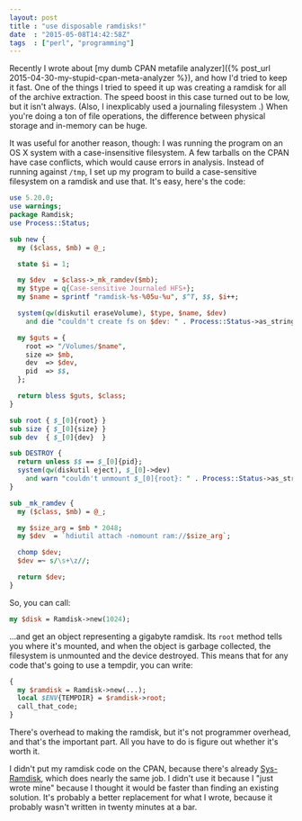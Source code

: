 ```yaml
---
layout: post
title : "use disposable ramdisks!"
date  : "2015-05-08T14:42:58Z"
tags  : ["perl", "programming"]
---
```

Recently I wrote about [my dumb CPAN metafile
analyzer]({% post_url 2015-04-30-my-stupid-cpan-meta-analyzer %}), and how I'd tried to keep
it fast.  One of the things I tried to speed it up was creating a ramdisk for
all of the archive extraction.  The speed boost in this case turned out to be
low, but it isn't always.  (Also, I inexplicably used a journaling filesystem
.)  When you're doing a ton of file operations, the difference between physical
storage and in-memory can be huge.

It was useful for another reason, though: I was running the program on an OS X
system with a case-insensitive filesystem.  A few tarballs on the CPAN have
case conflicts, which would cause errors in analysis.  Instead of running
against `/tmp`, I set up my program to build a case-sensitive filesystem on a
ramdisk and use that.  It's easy, here's the code:

```perl
use 5.20.0;
use warnings;
package Ramdisk;
use Process::Status;

sub new {
  my ($class, $mb) = @_;

  state $i = 1;

  my $dev  = $class->_mk_ramdev($mb);
  my $type = q{Case-sensitive Journaled HFS+};
  my $name = sprintf "ramdisk-%s-%05u-%u", $^T, $$, $i++;

  system(qw(diskutil eraseVolume), $type, $name, $dev)
    and die "couldn't create fs on $dev: " . Process::Status->as_string;

  my $guts = {
    root => "/Volumes/$name",
    size => $mb,
    dev  => $dev,
    pid  => $$,
  };

  return bless $guts, $class;
}

sub root { $_[0]{root} }
sub size { $_[0]{size} }
sub dev  { $_[0]{dev}  }

sub DESTROY {
  return unless $$ == $_[0]{pid};
  system(qw(diskutil eject), $_[0]->dev)
    and warn "couldn't unmount $_[0]{root}: " . Process::Status->as_string;
}

sub _mk_ramdev {
  my ($class, $mb) = @_;

  my $size_arg = $mb * 2048;
  my $dev  = `hdiutil attach -nomount ram://$size_arg`;

  chomp $dev;
  $dev =~ s/\s+\z//;

  return $dev;
}
```

So, you can call:

```perl
my $disk = Ramdisk->new(1024);
```

…and get an object representing a gigabyte ramdisk.  Its `root` method tells
you where it's mounted, and when the object is garbage collected, the
filesystem is unmounted and the device destroyed.  This means that for any code
that's going to use a tempdir, you can write:

```perl
{
  my $ramdisk = Ramdisk->new(...);
  local $ENV{TEMPDIR} = $ramdisk->root;
  call_that_code;
}
```

There's overhead to making the ramdisk, but it's not programmer overhead, and
that's the important part.  All you have to do is figure out whether it's worth
it.

I didn't put my ramdisk code on the CPAN, because there's already
[Sys-Ramdisk](https://metacpan.org/release/Sys-Ramdisk), which does nearly the
same job.  I didn't use it because I "just wrote mine" because I thought it
would be faster than finding an existing solution.  It's probably a better
replacement for what I wrote, because it probably wasn't written in twenty
minutes at a bar.


